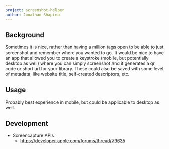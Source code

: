 ```yaml
---
project: screenshot-helper
author: Jonathan Shapiro
---
```


## Background
Sometimes it is nice, rather than having a million tags open to be able to just screenshot and remember where you wanted to go. It would be nice to have an app that allowed you to create a keystroke (mobile, but potentially desktop as well) where you can simply screenshot and it generates a qr code or short url for your library. These could also be saved with some level of metadata, like website title, self-created descriptors, etc.

## Usage
Probably best experience in mobile, but could be applicable to desktop as well.

## Development
* Screencapture APIs
  * https://developer.apple.com/forums/thread/79635
